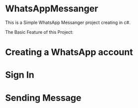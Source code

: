 # WhatsAppMessanger

This is a Simple WhatsApp Messanger project creating in c#.

The Basic Feature of this Project:

  # Creating a WhatsApp account
  # Sign In 
  # Sending Message

